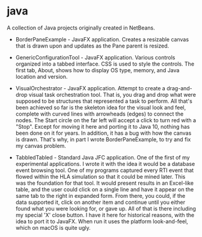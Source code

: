 # java

A collection of Java projects originally created in NetBeans.

+ BorderPaneExample - JavaFX application. Creates a resizable canvas that is drawn upon and updates as
the Pane parent is resized.

+ GenericConfigurationTool - JavaFX application. Various controls organized into a tabbed interface.
CSS is used to style the controls. The first tab, About, shows how to display OS type, memory, and Java location and version.

+ VisualOrchestrator - JavaFX application. Attempt to create a drag-and-drop visual task orchestration tool. That is,
you drag and drop what were supposed to be structures that represented a task to perform. All that's been achieved so
far is the skeleton idea for the visual look and feel, complete with curved lines with arrowheads (edges) to connect
the nodes. The Start circle on the far left will accept a click to turn red with a "Stop". Except for moving it here
and porting it to Java 10, nothing has been done on it for years. In addition, it has a bug with how the canvas is drawn.
That's why, in part I wrote BorderPaneExample, to try and fix my canvas problem.

+ TabbledTabled - Standard Java JFC application. One of the first of my experimental applications. I wrote it with the idea
it would be a database event browsing tool. One of my programs captured every RTI event that flowed within the HLA simulation
so that it could be mined later. This was the foundation for that tool. It would present results in an Excel-like table, and
the user could click on a single line and have it appear on the same tab to the right in expanded form. From there, you could,
if the data supported it, click on another item and continue until you either found what you were looking for, or gave up.
All of that is there including my special 'X' close button. I have it here for historical reasons, with the idea to port it
to JavaFX. When run it uses the platform look-and-feel, which on macOS is quite ugly.

